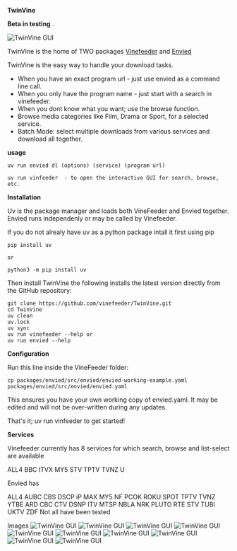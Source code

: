 **TwinVine**

**Beta in testing** .

![TwinVine GUI](https://github.com/vinefeeder/TwinVine/blob/main/images/vinefeederA.png)


TwinVine is the home of TWO packages  [Vinefeeder](https://github.com/vinefeeder/TwinVine/blob/main/packages/vinefeeder/src/vinefeeder/README.md)
and [Envied](https://github.com/vinefeeder/TwinVine/blob/main/packages/envied/README.md)

TwinVine is the easy way to handle your download tasks. 
* When you have an exact program url - just use envied as a command line call.
* When you only have the program name - just start with a search in vinefeeder.
* When you dont know what you want; use the browse function.
* Browse media categories like Film, Drama or Sport, for a selected service.
* Batch Mode: select multiple downloads from various services and download all together.
 


**usage**
```
uv run envied dl (options) (service) (program url)

uv run vinfeeder  - to open the interactive GUI for search, browse, etc.
```
**Installation**

Uv is the package manager and loads both VineFeeder and Envied together.  Envied runs independenly or may be called by Vinefeeder.

If you do not alrealy have uv as a python package intall it first using pip
```
pip install uv

or

python3 -m pip install uv
```

Then install TwinVine the following installs the latest version directly from the GitHub repository:

```shell
git clone https://github.com/vinefeeder/TwinVine.git
cd TwinVine
uv clean
uv.lock
uv sync
uv run vinefeeder --help or
uv run envied --help
```
**Configuration**

Run this line inside the VineFeeder folder:
```
cp packages/envied/src/envied/envied-working-example.yaml packages/envied/src/envied/envied.yaml 
```
This ensures you have your own working copy of envied.yaml. It may be edited and will not be over-written during any updates.  
  
That's it; uv run vinfeeder to get started!

**Services**

Vinefeeder currently has 8 services for which search, browse and list-select are available  
  
  ALL4  BBC  ITVX  MY5  STV  TPTV  TVNZ  U 
  
Envied has   

ALL4  AUBC  CBS  DSCP  iP   MAX   MY5   NF   PCOK   ROKU  SPOT  TPTV  TVNZ  YTBE
ARD   CBC   CTV  DSNP  ITV  MTSP  NBLA  NRK  PLUTO  RTE   STV   TUBI  UKTV  ZDF
Not all have been tested

Images
    ![TwinVine GUI](https://github.com/vinefeeder/TwinVine/blob/main/images/vinefeeder1.png)
    ![TwinVine GUI](https://github.com/vinefeeder/TwinVine/blob/main/images/vinefeeder2.png)
    ![TwinVine GUI](https://github.com/vinefeeder/TwinVine/blob/main/images/vinefeeder4.png)
    ![TwinVine GUI](https://github.com/vinefeeder/TwinVine/blob/main/images/vinefeeder5.png)
    ![TwinVine GUI](https://github.com/vinefeeder/TwinVine/blob/main/images/vinefeeder6.png)
    ![TwinVine GUI](https://github.com/vinefeeder/TwinVine/blob/main/images/vinefeeder7.png)
    ![TwinVine GUI](https://github.com/vinefeeder/TwinVine/blob/main/images/vinefeeder8.png)
    ![TwinVine GUI](https://github.com/vinefeeder/TwinVine/blob/main/images/vinefeeder9.png)
    ![TwinVine GUI](https://github.com/vinefeeder/TwinVine/blob/main/images/vinefeeder10.png)
    ![TwinVine GUI](https://github.com/vinefeeder/TwinVine/blob/main/images/vinefeeder11.png)
    



